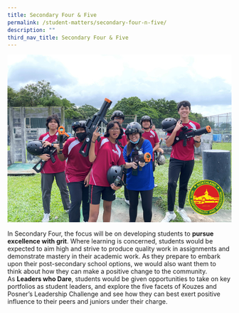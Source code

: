 ```yaml
---
title: Secondary Four & Five
permalink: /student-matters/secondary-four-n-five/
description: ""
third_nav_title: Secondary Four & Five
---
```

![](/images/Sec%204E5N.png)
<p>In Secondary Four, the focus will be on developing students to&nbsp;<strong>pursue excellence with grit</strong>. Where learning is concerned, students would be expected to aim high and strive to produce quality work in assignments and demonstrate mastery in their academic work. As they prepare to embark upon their post-secondary school options, we would also want them to think about how they can make a positive change to the community. As&nbsp;<strong>Leaders who Dare</strong>, students would be given opportunities to take on key portfolios as student leaders, and explore the five facets of Kouzes and Posner&rsquo;s Leadership Challenge and see how they can best exert positive influence to their peers and juniors under their charge.</p>